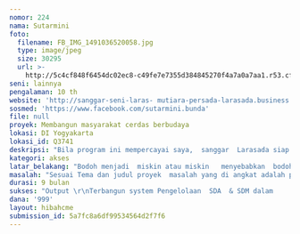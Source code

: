 ```yaml
---
nomor: 224
nama: Sutarmini
foto:
  filename: FB_IMG_1491036520058.jpg
  type: image/jpeg
  size: 30295
  url: >-
    http://5c4cf848f6454dc02ec8-c49fe7e7355d384845270f4a7a0a7aa1.r53.cf2.rackcdn.com/e844d08b-8e15-4ea1-a5d6-93a5b02851b7/FB_IMG_1491036520058.jpg
seni: lainnya
pengalaman: 10 th
website: 'http://sanggar-seni-laras- mutiara-persada-larasada.business.site/'
sosmed: 'https://www.facebook.com/sutarmini.bunda'
file: null
proyek: Membangun masyarakat cerdas berbudaya
lokasi: DI Yogyakarta
lokasi_id: Q3741
deskripsi: "Bila program ini mempercayai saya,  sanggar  Larasada siap mempertanggung jawabkan secara  acountable & transaran :\r\nNama proyek\t : Membangun Lingkungan Cerdas Dan Berbudaya\r\nRuang lingkup\t : Masyarakat, pendidikan, sosial'.seni dan budaya \r\nObyek sasaran\t : Masyarakat seluas-luasnya \r\nCara bertindak   : membangun sarana agar masyarakat mencintai budaya tradisi di lingkungan terdekat Outbound,  sekolah alam  Untuk siswa Dari paud sd SMA\r\n   \t                 Sarana untuk Cipta wahana komunal yang berlatar belakang sama usia sama, hobi dll\r\nPelaksana project scr gotong royong, Warga padukuhan Kayen Sindumartani, panti asuan rambanan iminan Bpk Murmadi, Komunitas Mitra Plut DIY, Komunitas Gapura Digital DIY. \r\nResume project dari nominal dana hibah  999 jt   80   % merupakan pengadaan sarana   20 % membangun system,    project terkesan melebar pada scope yang luas namun mengerucut pada budaya humble dg lingkungan   serta  projeck ini melibatkan banyak output baik sebagai subyek project maupun obyek. Project ini    indikator keberhasilanya terukur.\r\nPoject merupakan refleksi dari keinginan manusia yang pada umumnya keinginan yg sejak lama kemudian  menjadi motivasi untuk berproses mencari  jalan penyelesaian masalah,  \r\nDokumen terlampir  merupakan link akan saya kirimkan tersendiri memalui email atau media sendiri yaitu  :\r\nCV, profile Intetitas yang di inisiasi, kegiatan kegiatan sejak 2009 &\r\nContoh karya tidak berhasil di unggah \r\nBanyak macam karya siap kirim via email"
kategori: akses
latar_belakang: "Bodoh menjadi  miskin atau miskin   menyebabkan  bodoh. \r\nBudaya korup aparatur pemerintah karena masyarakatnya tidak kredibel atau masyarakatnya  kemudian  menyebabkan budaya korup,\r\nBudaya korup  pangan menjadi mahal, pendidikan menjadi mahal, mahal =  tidak mampu memiliki, tidak mampu = miskin (relative\r\nMasyarakat miskin tak mampu mensejahterakan keluaganya.\r\nRendahnya tingkat kinerja dan budaya korup aparatur pemerintah ,  bukanlah sebab namun akibat minimnya SDM yang berkredibilitas dan berkompetensi, situasi ini mewabah sejak lama di negeri ini. (relative \r\nRuang yang sempit tak akan mampu menjelaskan yang gamblang namun apapun kita sepakat  terjadinya berbagai krisis dimensional di negara ini faktor penyebab adalah kebodohan dan kemiskinan yang di sebabkan pendidikan baik formal non formal, Pendidikan di negeri ini  tidak cukup membangun masyarakat sampai tataran  faham dan melakukan, namun baru sampai pada tahu  karena hafal dan ambisi menjadi  juara lomba dan bangga,  akibat buruk  gadget di berbagai kalangan, tua muda, kaya miskin, yang mempengarui pola pikir kurang humble terhadap lingkungan dan keluarganya lah yang perlu di minimalis. perlu Membangun hubungan emosional yang lebih berkwalitas  antar keluarga antar tetangga. Melalui kampanye & gathering keluarga serta arisan. \r\nSesungguhnya membangun masyarakat dimulai dari lingkungan keluarga, Rukun Tetangga, dan meluas lagi dan lagi\r\n"
masalah: "Sesuai Tema dan judul proyek  masalah yang di angkat adalah pendidikan \r\n.       Tingkat pendidikan masyarakat yang rata-rata rendah  sehinga  Cara berpikir yang masih tradisional dan konservatif,  Apatis,  anti hal-hal baru,  etos kerja yang kurang baik, di banyak kondisi emosi mudah di pengarui hal hal yang ngetred dan viral tanpa pertimbangan logis. Labil mudah di pengaruhi  kelompok ini akan di manfaatkan fihak fihak yang tidak menginginkan negara bedaulat dan kokoh. Namun setiap hamba Allah bisa berubah  terinpsirasi dengan hal hal yang sederhana dan mengena.\r\nSehingga melalui project  ini ingin   membangun masyarakat cerdas berbudaya atau lebih pas bila di sebut melalui budaya membangun masyarakat cerdas, budaya dalam hal ini mental spirit masyarakat yang humble dan mampu bersama sama mengupayakan lingkungannya  terdidik tertip aman bahagia sejahtera  melalui pendidikan   baik formal maupun imformal,\r\nMelengkapi masalah pendidikan catatan saya :    \r\nhttps://www.facebook.com/notes/bunda-sutarmini/latar-belakang-program-hibah-cipta-karya-mandiri/10156098273146565/\r\n\r\n"
durasi: 9 bulan
sukses: "Output \r\nTerbangun system Pengelolaan  SDA  & SDM dalam     Desa Budaya \r\nTersedia tempat wisata murah  untuk masyarakat \r\nTersedia sekolah alam \r\nOleh oleh desa wisata produksi ibu kube bimasindu \r\nCatatan gurit dlm bentuk dokumen buku \r\n\r\nOutcome\r\nMasyarakat terdekat menikmati budaya tradisi khususnya karawitan dan tari  dengan terfasilitasi alat panggung, sehingga sering adanya pentas di hajatan masyarakat. \r\nLingkungan tua muda laki peremuan pandai bermusik tradisi, \r\nMasyarakat terutama perempuan di sekitar lingkungan tidak lagi mencari nafkah di luar rumah tidak lagi menjadi buruh pabrik  dapat membesarkan anaknya dengan menyambi bekerja di rumah. Karena terbangun desa wisata  \r\nMasyarakat lingkungan sebagai obyek dapat menikmati wisata terjangkau aman bernuansa mendidik, dlm komunitas keluarga serta  kelompok2  sebaya, remaja lansia seni karaoke dll   \r\nAcara camping berbasis budaya hamble bersama masyarakat, \r\nMasyarakat dg kerarifan lokal"
dana: '999'
layout: hibahcme
submission_id: 5a7fc8a6df99534564d2f7f6
---
```

